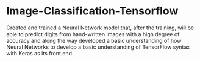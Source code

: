 # Image-Classification-Tensorflow

Created and trained a Neural Network model that, after the training, will be able to predict digits from hand-written images with a high degree of accuracy and along the way developed a basic understanding of how Neural Networks to develop a basic understanding of TensorFlow syntax with Keras as its front end.
